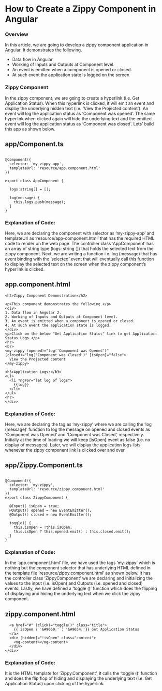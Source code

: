 

# How to Create a Zippy Component in Angular

### Overview

In this article, we are going to develop a zippy component application in Angular. It demonstrates the following.


* Data flow in Angular
* Working of Inputs and Outputs at Component level.
* An event is emitted when a component is opened or closed.
* At such event the application state is logged on the screen.


### Zippy Component

In the zippy component, we are going to create a hyperlink (i.e. Get Application Status). When this hyperlink is clicked, it will emit an event and display the underlying hidden text (i.e. ‘View the Projected content’). An event will log the application status as ‘Component was opened’. The same hyperlink when clicked again will hide the underlying text and the emitted event will log the application status as ‘Component was closed’. Lets’ build this app as shown below.


## app/Component.ts



```import { Component } from '@angular/core';

@Component({
  selector: 'my-zippy-app',
  templateUrl: 'resource/app.component.html'
})

export class AppComponent {

  logs:string[] = [];

  log(message) {
    this.logs.push(message);
  }
}
```
### Explanation of Code:

Here, we are declaring the component with selector as ‘my-zippy-app’ and templateUrl as ‘resource/app-component.html’ that has the required HTML code to render on the web page. The controller class ‘AppComponent’ has an array of string type (logs: string []) that holds the selected text from the zippy component. Next, we are writing a function i.e. log (message) that has event binding with the ‘selected’ event that will eventually call this function to display the selected text on the screen when the zippy component’s hyperlink is clicked.



## app.component.html



```<div align="center">
<h2>Zippy Component Demonstration</h2>

<p>This component demonstrates the following.</p>
<div>
1. Data flow in Angular 2.
2. Working of Inputs and Outputs at Component level.
3. An event is emitted when a component is opened or closed.
4. At such event the application state is logged.
</div>
<p>Click on the below "Get Application Status" link to get Application Status Logs.</p>
<hr>
<br>
<my-zippy (opened)="log('Component was Opened')" (closed)="log('Component was Closed')" [isOpen]="false">
  View the Projected content
</my-zippy>

<h3>Application Logs:</h3>
<ul>
  <li *ngFor="let log of logs">
    {{log}}
  </li>
</ul>
<hr>
</div>
```

### Explanation of Code:

Here, we are declaring the tag as ‘my-zippy’ where we are calling the ‘log (message)’ function to log the message on opened and closed events as ‘Component was Opened’ and ‘Component was Closed’, respectively. Initially at the time of loading we will keep [isOpen] event as false (i.e. no display of messages). Later, we will display the application logs lists whenever the zippy component link is clicked over and over


## app/Zippy.Component.ts



```import { Component, EventEmitter, Output, Input } from '@angular/core';

@Component({
  selector: 'my-zippy',
  templateUrl: 'resource/zippy.component.html'
})
export class ZippyComponent {

  @Input() isOpen = true;
  @Output() opened = new EventEmitter();
  @Output() closed = new EventEmitter();

  toggle() {
    this.isOpen = !this.isOpen;
    this.isOpen ? this.opened.emit() : this.closed.emit();
  }
}
```
### Explanation of Code:

In the ‘app.component.html’ file, we have used the tags ‘my-zippy’ which is nothing but the component selector that has underlying HTML defined in the template file ‘resource/zippy.component.html’ as shown below. It has the controller class ‘ZippyComponent’ we are declaring and initializing the values to the input (i.e. isOpen) and Outputs (i.e. opened and closed) events. Lastly, we have defined a ‘toggle ()’ function which does the flipping of displaying and hiding the underlying text when we click the zippy component.


## zippy.component.html



```<div>
  <a href="#" (click)="toggle()" class="title">
    {{ isOpen ? '&#9660;' : '&#9654;'}} Get Application Status
  </a>
  <div [hidden]="!isOpen" class="content">
    <ng-content></ng-content>
  </div>
</div>
```
### Explanation of Code:

It is the HTML template for ‘Zippy.Component’, it calls the ‘toggle ()’ function and does the flip flop of hiding and displaying the underlying text (i.e. Get Application Status) upon clicking of the hyperlink.
